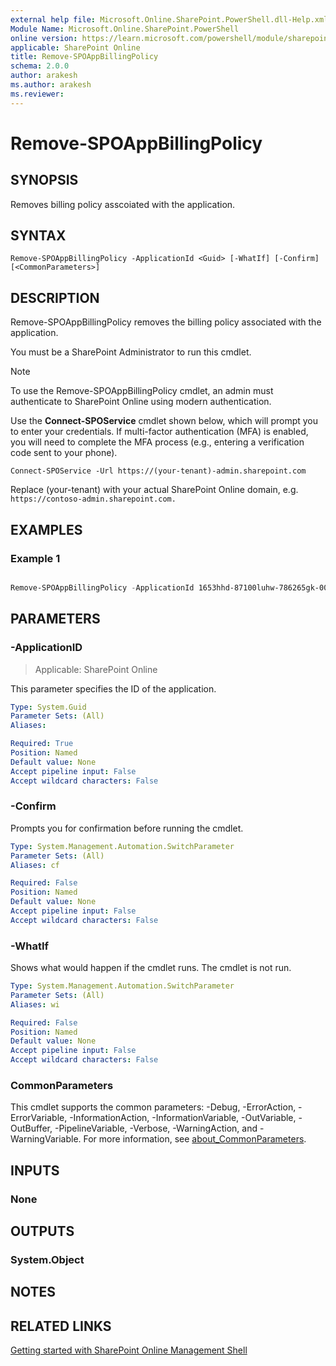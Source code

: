 ```yaml
---
external help file: Microsoft.Online.SharePoint.PowerShell.dll-Help.xml
Module Name: Microsoft.Online.SharePoint.PowerShell
online version: https://learn.microsoft.com/powershell/module/sharepoint-online/Remove-SPOAppBillingPolicy
applicable: SharePoint Online
title: Remove-SPOAppBillingPolicy
schema: 2.0.0
author: arakesh
ms.author: arakesh
ms.reviewer:
---
```

# Remove-SPOAppBillingPolicy

## SYNOPSIS

Removes billing policy asscoiated with the application.

## SYNTAX

```
Remove-SPOAppBillingPolicy -ApplicationId <Guid> [-WhatIf] [-Confirm] [<CommonParameters>]
```

## DESCRIPTION

Remove-SPOAppBillingPolicy removes the billing policy associated with the application.

You must be a SharePoint Administrator to run this cmdlet.

> [!NOTE]
> To use the Remove-SPOAppBillingPolicy cmdlet, an admin must authenticate to SharePoint Online using modern authentication.
>
> Use the **Connect-SPOService** cmdlet shown below, which will prompt you to enter your credentials. If multi-factor authentication (MFA) is enabled, you will need to complete the MFA process (e.g., entering a verification code sent to your phone).
>
>
> `Connect-SPOService -Url https://(your-tenant)-admin.sharepoint.com`
>
> Replace (your-tenant) with your actual SharePoint Online domain, e.g. `https://contoso-admin.sharepoint.com.`

## EXAMPLES

### Example 1

```powershell

Remove-SPOAppBillingPolicy -ApplicationId 1653hhd-87100luhw-786265gk-00asa00

```
## PARAMETERS

### -ApplicationID

> Applicable: SharePoint Online

This parameter specifies the ID of the  application.

```yaml
Type: System.Guid
Parameter Sets: (All)
Aliases:

Required: True
Position: Named
Default value: None
Accept pipeline input: False
Accept wildcard characters: False
```

### -Confirm
Prompts you for confirmation before running the cmdlet.

```yaml
Type: System.Management.Automation.SwitchParameter
Parameter Sets: (All)
Aliases: cf

Required: False
Position: Named
Default value: None
Accept pipeline input: False
Accept wildcard characters: False
```

### -WhatIf
Shows what would happen if the cmdlet runs.
The cmdlet is not run.

```yaml
Type: System.Management.Automation.SwitchParameter
Parameter Sets: (All)
Aliases: wi

Required: False
Position: Named
Default value: None
Accept pipeline input: False
Accept wildcard characters: False
```

### CommonParameters
This cmdlet supports the common parameters: -Debug, -ErrorAction, -ErrorVariable, -InformationAction, -InformationVariable, -OutVariable, -OutBuffer, -PipelineVariable, -Verbose, -WarningAction, and -WarningVariable. For more information, see [about_CommonParameters](https://go.microsoft.com/fwlink/?LinkID=113216).

## INPUTS

### None

## OUTPUTS

### System.Object

## NOTES

## RELATED LINKS

[Getting started with SharePoint Online Management Shell](/powershell/sharepoint/sharepoint-online/connect-sharepoint-online)
